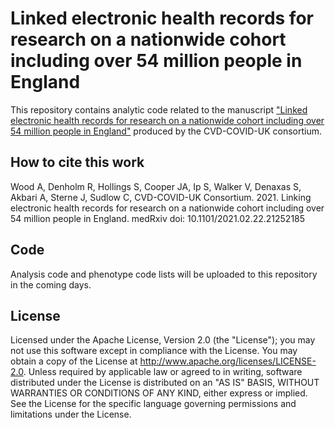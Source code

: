 # Linked electronic health records for research on a nationwide cohort including over 54 million people in England

This repository contains analytic code related to the manuscript ["Linked electronic health records for research on a nationwide cohort including over 54 million people in England"](https://www.medrxiv.org/content/10.1101/2021.02.22.21252185v1) produced by the CVD-COVID-UK consortium.

## How to cite this work

Wood A, Denholm R, Hollings S, Cooper JA, Ip S, Walker V, Denaxas S, Akbari A, Sterne J, Sudlow C, CVD-COVID-UK Consortium. 2021. Linking electronic health records for research on a nationwide cohort including over 54 million people in England. medRxiv doi: 10.1101/2021.02.22.21252185

## Code

Analysis code and phenotype code lists will be uploaded to this repository in the coming days.

## License

Licensed under the Apache License, Version 2.0 (the "License"); you may not use this software except in compliance with the License. You may obtain a copy of the License at http://www.apache.org/licenses/LICENSE-2.0. Unless required by applicable law or agreed to in writing, software distributed under the License is distributed on an "AS IS" BASIS, WITHOUT WARRANTIES OR CONDITIONS OF ANY KIND, either express or implied. See the License for the specific language governing permissions and limitations under the License.

